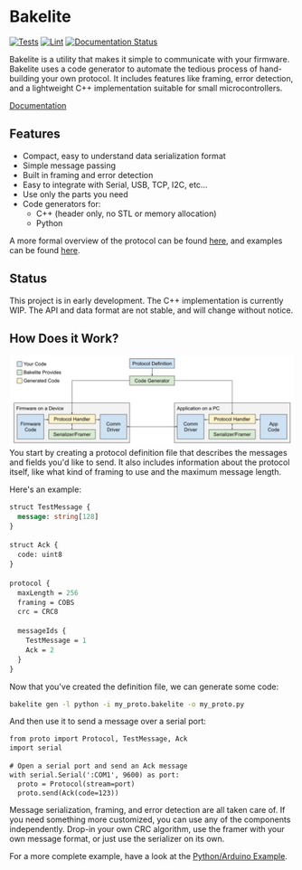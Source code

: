 # Bakelite

[![Tests](https://github.com/brendan0powers/bakelite/actions/workflows/test.yaml/badge.svg)](https://github.com/brendan0powers/bakelite/actions/workflows/test.yaml)
[![Lint](https://github.com/brendan0powers/bakelite/actions/workflows/lint.yaml/badge.svg)](https://github.com/brendan0powers/bakelite/actions/workflows/lint.yaml)
[![Documentation Status](https://readthedocs.org/projects/bakelite/badge/?version=latest)](https://bakelite.readthedocs.io/en/latest/?badge=latest)

Bakelite is a utility that makes it simple to communicate with your firmware.
Bakelite uses a code generator to automate the tedious process of hand-building your own protocol.
It includes features like framing, error detection, and a lightweight C++ implementation suitable for small microcontrollers.

[Documentation](https://bakelite.readthedocs.io/en/latest/)

## Features
* Compact, easy to understand data serialization format
* Simple message passing
* Built in framing and error detection
* Easy to integrate with Serial, USB, TCP, I2C, etc...
* Use only the parts you need
* Code generators for:
    * C++ (header only, no STL or memory allocation)
    * Python

A more formal overview of the protocol can be found
[here](./docs/protocol.md), and examples can be found [here](./examples).

## Status
This project is in early development. The C++ implementation is currently WIP.
The API and data format are not stable, and will change without notice.

## How Does it Work?
![Overview](docs/img/overview.svg)
You start by creating a protocol definition file that describes the messages and fields you'd like to send. It also includes information about the protocol itself, like what kind of framing to use and the maximum message length.

Here's an example:
```proto
struct TestMessage {
  message: string[128]
}

struct Ack {
  code: uint8
}

protocol {
  maxLength = 256
  framing = COBS
  crc = CRC8

  messageIds {
    TestMessage = 1
    Ack = 2
  }
}
```

Now that you've created the definition file, we can generate some code:
```bash
bakelite gen -l python -i my_proto.bakelite -o my_proto.py
```

And then use it to send a message over a serial port:
```python3
from proto import Protocol, TestMessage, Ack
import serial

# Open a serial port and send an Ack message
with serial.Serial(':COM1', 9600) as port:
  proto = Protocol(stream=port)
  proto.send(Ack(code=123))
```

Message serialization, framing, and error detection are all taken care of.
If you need something more customized, you can use any of the components independently.
Drop-in your own CRC algorithm, use the framer with your own message format, or just use the serializer on its own.

For a more complete example, have a look at the [Python/Arduino Example](./examples/arduino).